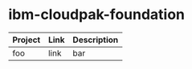 # ibm-cloudpak-foundation

| Project                             | Link                                                                                                                                                                                 | Description                         |
| ------------------------------------- | ------------------------------------------------------------------------------------------------------------------------------------------------------------------------------------------- | --------------------------------|
| foo             | link                                                                                                                             | bar                            |
